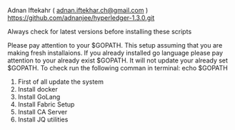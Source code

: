 Adnan Iftekahr ( adnan.iftekhar.ch@gmail.com )
https://github.com/adnanjee/hyperledger-1.3.0.git

Always check for latest versions before installing these scripts

Please pay attention to your $GOPATH. This setup assuming that you are making fresh installaions.
If you already installed go language please pay attention to your already exist $GOPATH. It will not
update your already set $GOPATH. To check run the following comman in terminal: echo $GOPATH

1) First of all update the system
2) Install docker
3) Install GoLang
4) Install Fabric Setup
5) Install CA Server
6) Install JQ utilities
